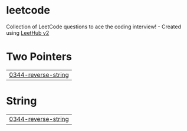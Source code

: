 # leetcode
Collection of LeetCode questions to ace the coding interview! - Created using [LeetHub v2](https://github.com/arunbhardwaj/LeetHub-2.0)


# Two Pointers
|  |
| ------- |
| [0344-reverse-string](https://github.com/rjsengar/leetcode/tree/master/0344-reverse-string) |
# String
|  |
| ------- |
| [0344-reverse-string](https://github.com/rjsengar/leetcode/tree/master/0344-reverse-string) |